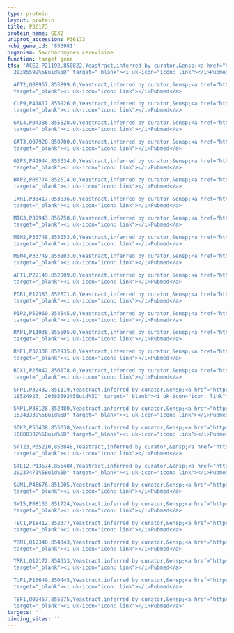 ```yaml
---
type: protein
layout: protein
title: P36173
protein_name: GEX2
uniprot_accession: P36173
ncbi_gene_id: '853981'
organism: Saccharomyces cerevisiae
function: target gene
tfs: 'ACE2,P21192,850822,Yeastract,inferred by curator,&ensp;<a href="https://www.ncbi.nlm.nih.gov/pubmed/?term=19841732;
  20385592%5Buid%5D" target="_blank"><i uk-icon="icon: link"></i>Pubmed</a>

  AFT2,Q08957,855899.0,Yeastract,inferred by curator,&ensp;<a href="https://www.ncbi.nlm.nih.gov/pubmed/?term=12756250%5Buid%5D"
  target="_blank"><i uk-icon="icon: link"></i>Pubmed</a>

  CUP9,P41817,855926.0,Yeastract,inferred by curator,&ensp;<a href="https://www.ncbi.nlm.nih.gov/pubmed/?term=20385592%5Buid%5D"
  target="_blank"><i uk-icon="icon: link"></i>Pubmed</a>

  GAL4,P04386,855828.0,Yeastract,inferred by curator,&ensp;<a href="https://www.ncbi.nlm.nih.gov/pubmed/?term=20385592%5Buid%5D"
  target="_blank"><i uk-icon="icon: link"></i>Pubmed</a>

  GAT3,Q07928,850700.0,Yeastract,inferred by curator,&ensp;<a href="https://www.ncbi.nlm.nih.gov/pubmed/?term=12399584%5Buid%5D"
  target="_blank"><i uk-icon="icon: link"></i>Pubmed</a>

  GZF3,P42944,853334.0,Yeastract,inferred by curator,&ensp;<a href="https://www.ncbi.nlm.nih.gov/pubmed/?term=15343339%5Buid%5D"
  target="_blank"><i uk-icon="icon: link"></i>Pubmed</a>

  HAP2,P06774,852614.0,Yeastract,inferred by curator,&ensp;<a href="https://www.ncbi.nlm.nih.gov/pubmed/?term=20385592%5Buid%5D"
  target="_blank"><i uk-icon="icon: link"></i>Pubmed</a>

  IXR1,P33417,853836.0,Yeastract,inferred by curator,&ensp;<a href="https://www.ncbi.nlm.nih.gov/pubmed/?term=20385592%5Buid%5D"
  target="_blank"><i uk-icon="icon: link"></i>Pubmed</a>

  MIG3,P39943,856750.0,Yeastract,inferred by curator,&ensp;<a href="https://www.ncbi.nlm.nih.gov/pubmed/?term=23275883%5Buid%5D"
  target="_blank"><i uk-icon="icon: link"></i>Pubmed</a>

  MSN2,P33748,855053.0,Yeastract,inferred by curator,&ensp;<a href="https://www.ncbi.nlm.nih.gov/pubmed/?term=18753408%5Buid%5D"
  target="_blank"><i uk-icon="icon: link"></i>Pubmed</a>

  MSN4,P33749,853803.0,Yeastract,inferred by curator,&ensp;<a href="https://www.ncbi.nlm.nih.gov/pubmed/?term=18753408%5Buid%5D"
  target="_blank"><i uk-icon="icon: link"></i>Pubmed</a>

  AFT1,P22149,852809.0,Yeastract,inferred by curator,&ensp;<a href="https://www.ncbi.nlm.nih.gov/pubmed/?term=20439772%5Buid%5D"
  target="_blank"><i uk-icon="icon: link"></i>Pubmed</a>

  PDR1,P12383,852871.0,Yeastract,inferred by curator,&ensp;<a href="https://www.ncbi.nlm.nih.gov/pubmed/?term=12399584%5Buid%5D"
  target="_blank"><i uk-icon="icon: link"></i>Pubmed</a>

  PIP2,P52960,854545.0,Yeastract,inferred by curator,&ensp;<a href="https://www.ncbi.nlm.nih.gov/pubmed/?term=20385592%5Buid%5D"
  target="_blank"><i uk-icon="icon: link"></i>Pubmed</a>

  RAP1,P11938,855505.0,Yeastract,inferred by curator,&ensp;<a href="https://www.ncbi.nlm.nih.gov/pubmed/?term=20231876%5Buid%5D"
  target="_blank"><i uk-icon="icon: link"></i>Pubmed</a>

  RME1,P32338,852935.0,Yeastract,inferred by curator,&ensp;<a href="https://www.ncbi.nlm.nih.gov/pubmed/?term=16880382%5Buid%5D"
  target="_blank"><i uk-icon="icon: link"></i>Pubmed</a>

  ROX1,P25042,856178.0,Yeastract,inferred by curator,&ensp;<a href="https://www.ncbi.nlm.nih.gov/pubmed/?term=20385592%5Buid%5D"
  target="_blank"><i uk-icon="icon: link"></i>Pubmed</a>

  SFP1,P32432,851119,Yeastract,inferred by curator,&ensp;<a href="https://www.ncbi.nlm.nih.gov/pubmed/?term=15466158;
  18524923; 20385592%5Buid%5D" target="_blank"><i uk-icon="icon: link"></i>Pubmed</a>

  SMP1,P38128,852480,Yeastract,inferred by curator,&ensp;<a href="https://www.ncbi.nlm.nih.gov/pubmed/?term=12399584;
  15343339%5Buid%5D" target="_blank"><i uk-icon="icon: link"></i>Pubmed</a>

  SOK2,P53438,855030,Yeastract,inferred by curator,&ensp;<a href="https://www.ncbi.nlm.nih.gov/pubmed/?term=12464632;
  16880382%5Buid%5D" target="_blank"><i uk-icon="icon: link"></i>Pubmed</a>

  SPT23,P35210,853848,Yeastract,inferred by curator,&ensp;<a href="https://www.ncbi.nlm.nih.gov/pubmed/?term=16543154%5Buid%5D"
  target="_blank"><i uk-icon="icon: link"></i>Pubmed</a>

  STE12,P13574,856484,Yeastract,inferred by curator,&ensp;<a href="https://www.ncbi.nlm.nih.gov/pubmed/?term=10535956;
  20237471%5Buid%5D" target="_blank"><i uk-icon="icon: link"></i>Pubmed</a>

  SUM1,P46676,851905,Yeastract,inferred by curator,&ensp;<a href="https://www.ncbi.nlm.nih.gov/pubmed/?term=20385592%5Buid%5D"
  target="_blank"><i uk-icon="icon: link"></i>Pubmed</a>

  SWI5,P08153,851724,Yeastract,inferred by curator,&ensp;<a href="https://www.ncbi.nlm.nih.gov/pubmed/?term=19841732%5Buid%5D"
  target="_blank"><i uk-icon="icon: link"></i>Pubmed</a>

  TEC1,P18412,852377,Yeastract,inferred by curator,&ensp;<a href="https://www.ncbi.nlm.nih.gov/pubmed/?term=10535956%5Buid%5D"
  target="_blank"><i uk-icon="icon: link"></i>Pubmed</a>

  YRM1,Q12340,854343,Yeastract,inferred by curator,&ensp;<a href="https://www.ncbi.nlm.nih.gov/pubmed/?term=19915041%5Buid%5D"
  target="_blank"><i uk-icon="icon: link"></i>Pubmed</a>

  YRR1,Q12172,854333,Yeastract,inferred by curator,&ensp;<a href="https://www.ncbi.nlm.nih.gov/pubmed/?term=19915041%5Buid%5D"
  target="_blank"><i uk-icon="icon: link"></i>Pubmed</a>

  TUP1,P16649,850445,Yeastract,inferred by curator,&ensp;<a href="https://www.ncbi.nlm.nih.gov/pubmed/?term=20385592%5Buid%5D"
  target="_blank"><i uk-icon="icon: link"></i>Pubmed</a>

  TBF1,Q02457,855975,Yeastract,inferred by curator,&ensp;<a href="https://www.ncbi.nlm.nih.gov/pubmed/?term=20231876%5Buid%5D"
  target="_blank"><i uk-icon="icon: link"></i>Pubmed</a>'
targets: ''
binding_sites: ''
---
```

